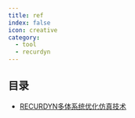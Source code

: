 ```yaml
---
title: ref
index: false
icon: creative
category:
  - tool
  - recurdyn
---
```


 ## 目录
- [RECURDYN多体系统优化仿真技术](RECURDYN多体系统优化仿真技术.pdf)
